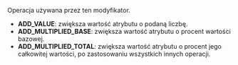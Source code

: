 Operacja używana przez ten modyfikator.

- **ADD_VALUE**: zwiększa wartość atrybutu o podaną liczbę.
- **ADD_MULTIPLIED_BASE**: zwiększa wartość atrybutu o procent wartości bazowej.
- **ADD_MULTIPLIED_TOTAL**: zwiększa wartość atrybutu o procent jego całkowitej wartości, po zastosowaniu wszystkich innych operacji.